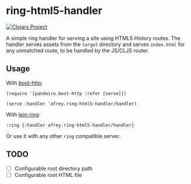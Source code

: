 # ring-html5-handler

[![Clojars Project](https://clojars.org/afrey/ring-html5-handler/latest-version.svg)](https://clojars.org/afrey/ring-html5-handler)

A simple ring handler for serving a site using HTML5 History
routes. The handler serves assets from the `target` directory and
serves `index.html` for any unmatched route, to be handled by the
JS/CLJS router.

## Usage

With [boot-http](https://github.com/pandeiro/boot-http):

```
(require '[pandeiro.boot-http :refer [serve]])

(serve :handler 'afrey.ring-html5-handler/handler)
```

With [lein-ring](https://github.com/weavejester/lein-ring):

```
:ring {:handler afrey.ring-html5-handler/handler}
```

Or use it with any other `ring` compatible server.

## TODO

- [ ] Configurable root directory path
- [ ] Configurable root HTML file
